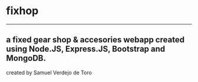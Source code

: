 # fixhop
___
## a fixed gear shop & accesories webapp created using Node.JS, Express.JS, Bootstrap and MongoDB.

created by Samuel Verdejo de Toro
